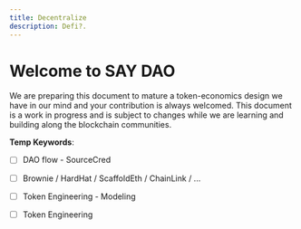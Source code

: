 ```yaml
---
title: Decentralize
description: Defi?.
---
```

 # Welcome to SAY DAO

We are preparing this document to mature a token-economics design we have in our mind and your contribution is always welcomed. This document is a work in progress and is subject to changes while we are learning and building along the blockchain communities.


**Temp Keywords**:
- [ ] DAO flow - SourceCred
- [ ] Brownie / HardHat / ScaffoldEth / ChainLink / ...
- [ ] Token Engineering - Modeling
- [ ] Token Engineering




 
